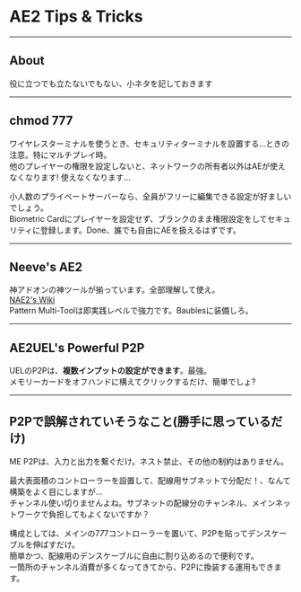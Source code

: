
# AE2 Tips & Tricks

---

## About
役に立つでも立たないでもない、小ネタを記しておきます  

---

## chmod 777
ワイヤレスターミナルを使うとき、セキュリティターミナルを設置する...ときの注意。特にマルチプレイ時。  
他のプレイヤーの権限を設定しないと、ネットワークの所有者以外はAEが使えなくなります! 使えなくなります...  

小人数のプライベートサーバーなら、全員がフリーに編集できる設定が好ましいでしょう。  
Biometric Cardにプレイヤーを設定せず、ブランクのまま権限設定をしてセキュリティに登録します。Done、誰でも自由にAEを扱えるはずです。  

---

## Neeve's AE2
神アドオンの神ツールが揃っています。全部理解して使え。  
[NAE2's Wiki](https://github.com/AE2-UEL/NAE2/wiki)  
Pattern Multi-Toolは即実践レベルで強力です。Baublesに装備しろ。  

---

## AE2UEL's Powerful P2P
UELのP2Pは、**複数インプットの設定ができます**。最強。  
メモリーカードをオフハンドに構えてクリックするだけ、簡単でしょ?  

---

## P2Pで誤解されていそうなこと(勝手に思っているだけ)
ME P2Pは、入力と出力を繋ぐだけ。ネスト禁止、その他の制約はありません。  

最大表面積のコントローラーを設置して、配線用サブネットで分配だ！、なんて構築をよく目にしますが...  
チャンネル使い切りませんよね。サブネットの配線分のチャンネル、メインネットワークで負担してもよくないですか？  

構成としては、メインの7*7*7コントローラーを置いて、P2Pを貼ってデンスケーブルを伸ばすだけ。  
簡単かつ、配線用のデンスケーブルに自由に割り込めるので便利です。  
一箇所のチャンネル消費が多くなってきてから、P2Pに換装する運用もできます。  
